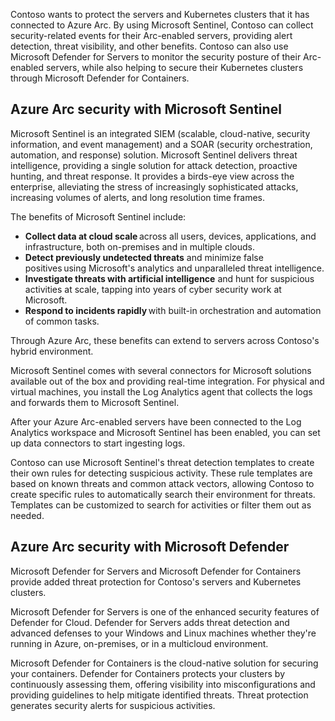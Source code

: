 Contoso wants to protect the servers and Kubernetes clusters that it has connected to Azure Arc. By using Microsoft Sentinel, Contoso can collect security-related events for their Arc-enabled servers, providing alert detection, threat visibility, and other benefits. Contoso can also use Microsoft Defender for Servers to monitor the security posture of their Arc-enabled servers, while also helping to secure their Kubernetes clusters through Microsoft Defender for Containers.

## Azure Arc security with Microsoft Sentinel

Microsoft Sentinel is an integrated SIEM (scalable, cloud-native, security information, and event management) and a SOAR (security orchestration, automation, and response) solution. Microsoft Sentinel delivers threat intelligence, providing a single solution for attack detection, proactive hunting, and threat response. It provides a birds-eye view across the enterprise, alleviating the stress of increasingly sophisticated attacks, increasing volumes of alerts, and long resolution time frames.

The benefits of Microsoft Sentinel include:

- **Collect data at cloud scale** across all users, devices, applications, and infrastructure, both on-premises and in multiple clouds.
- **Detect previously undetected threats** and minimize false positives using Microsoft's analytics and unparalleled threat intelligence.
- **Investigate threats with artificial intelligence** and hunt for suspicious activities at scale, tapping into years of cyber security work at Microsoft.
- **Respond to incidents rapidly** with built-in orchestration and automation of common tasks.

Through Azure Arc, these benefits can extend to servers across Contoso's hybrid environment.

Microsoft Sentinel comes with several connectors for Microsoft solutions available out of the box and providing real-time integration. For physical and virtual machines, you install the Log Analytics agent that collects the logs and forwards them to Microsoft Sentinel.

After your Azure Arc-enabled servers have been connected to the Log Analytics workspace and Microsoft Sentinel has been enabled, you can set up data connectors to start ingesting logs.

Contoso can use Microsoft Sentinel's threat detection templates to create their own rules for detecting suspicious activity. These rule templates are based on known threats and common attack vectors, allowing Contoso to create specific rules to automatically search their environment for threats. Templates can be customized to search for activities or filter them out as needed.

## Azure Arc security with Microsoft Defender

Microsoft Defender for Servers and Microsoft Defender for Containers provide added threat protection for Contoso's servers and Kubernetes clusters.

Microsoft Defender for Servers is one of the enhanced security features of Defender for Cloud. Defender for Servers adds threat detection and advanced defenses to your Windows and Linux machines whether they're running in Azure, on-premises, or in a multicloud environment.

Microsoft Defender for Containers is the cloud-native solution for securing your containers. Defender for Containers protects your clusters by continuously assessing them, offering visibility into misconfigurations and providing guidelines to help mitigate identified threats. Threat protection generates security alerts for suspicious activities.